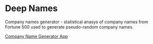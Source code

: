 # Deep Names
Company names generator - statistical anasys of company names from Fortune 500 used to generate pseudo-random company names.

[Company Name Generator App](https://michal-wrzosek.github.io/deep-names/)

